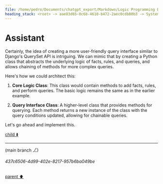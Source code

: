 ```yaml
---
file: /home/pedro/Documents/chatgpt_export/Markdown/Logic Programming Basics.md
heading_stack: <root> -> aae83d65-0c6b-4610-b472-2aec0cdb80b3 -> System -> cd5f65ce-2de1-48c1-aa94-c4163a6f79bd -> System -> aaa22cbb-606f-41d0-b4ae-e591f21bb854 -> User -> e29cce05-dbd4-4728-8c1b-c03f43a7b92e -> Assistant -> Core Components -> How It Works -> Execution Flow: -> aaa2ae6d-a9b8-41f7-87e8-a93920624bd0 -> User -> a699099e-00cf-49be-8eb0-38733c577fa0 -> Assistant -> ac90bca6-5a7a-4d60-9a92-0a011029e761 -> Tool -> 380dfda5-d15a-451f-8e90-19b93624240d -> Assistant -> aaa2c7ad-b00f-44e2-9de9-6d855dc585f8 -> User -> 7ef98a9f-1f7c-4b2d-92df-6e588b7a0d9f -> Assistant
---
```

# Assistant

Certainly, the idea of creating a more user-friendly query interface similar to Django's QuerySet API is intriguing. We can mimic that by creating a Python class that abstracts the underlying logic of facts, rules, and queries, and allows chaining of methods for more complex queries.

Here's how we could architect this:

1. **Core Logic Class**: This class would contain methods to add facts, rules, and perform queries. The basic logic remains the same as in the earlier example.
  
2. **Query Interface Class**: A higher-level class that provides methods for querying. Each method returns a new instance of the class with the query conditions updated, allowing for chainable queries.

Let's go ahead and implement this.

[child ⬇️](#437c6506-4d99-402e-8217-957b6ba049be)

---

(main branch ⎇)
###### 437c6506-4d99-402e-8217-957b6ba049be
[parent ⬆️](#7ef98a9f-1f7c-4b2d-92df-6e588b7a0d9f)

